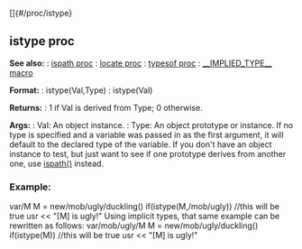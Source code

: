 []{#/proc/istype}
  ## istype proc
  **See also:**
  :   [ispath proc](ref/proc/ispath)
  :   [locate proc](ref/proc/locate)
  :   [typesof proc](ref/proc/typesof)
  :   [\_\_IMPLIED_TYPE\_\_ macro](ref/DM/preprocessor/__IMPLIED_TYPE__)
  <!-- -->
  **Format:**
  :   istype(Val,Type)
  :   istype(Val)
  <!-- -->
  **Returns:**
  :   1 if Val is derived from Type; 0 otherwise.
  <!-- -->
  **Args:**
  :   Val: An object instance.
  :   Type: An object prototype or instance. If no type is specified and a
      variable was passed in as the first argument, it will default to the
      declared type of the variable.
  If you don\'t have an object instance to test, but just want to see if
  one prototype derives from another one, use [ispath()](ref/proc/ispath)
  instead.
  ### Example:
  var/M M = new/mob/ugly/duckling() if(istype(M,/mob/ugly)) //this will be
  true usr \<\< \"\[M\] is ugly!\"
  Using implicit types, that same example can be rewritten as follows:
  var/mob/ugly/M M = new/mob/ugly/duckling() if(istype(M)) //this will be
  true usr \<\< \"\[M\] is ugly!\"
